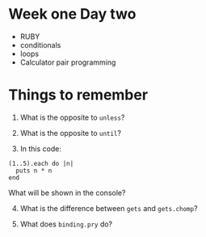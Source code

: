# Week one Day two
+ RUBY
+ conditionals
+ loops
+ Calculator pair programming

# Things to remember

1. What is the opposite to `unless`?

2. What is the opposite to `until`?

3. In this code:
```
(1..5).each do |n|
  puts n * n
end

```
What will be shown in the console?

4. What is the difference between `gets` and `gets.chomp`?

5. What does `binding.pry` do?